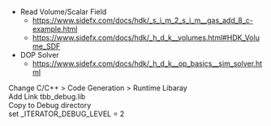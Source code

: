 * Read Volume/Scalar Field  
    * https://www.sidefx.com/docs/hdk/_s_i_m_2_s_i_m__gas_add_8_c-example.html
    * https://www.sidefx.com/docs/hdk/_h_d_k__volumes.html#HDK_Volume_SDF
* DOP Solver  
    * https://www.sidefx.com/docs/hdk/_h_d_k__op_basics__sim_solver.html

Change C/C++ > Code Generation > Runtime Libaray  
Add Link tbb_debug.lib  
Copy to Debug directory  
set _ITERATOR_DEBUG_LEVEL = 2